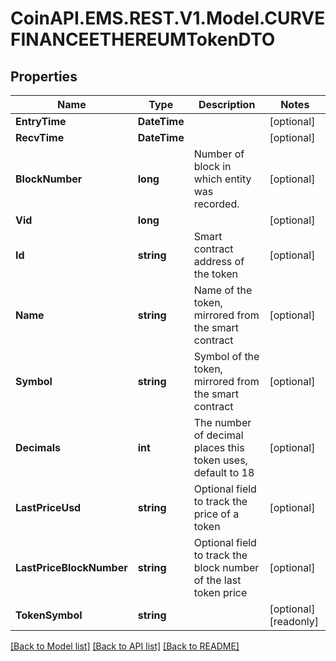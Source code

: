 # CoinAPI.EMS.REST.V1.Model.CURVEFINANCEETHEREUMTokenDTO

## Properties

Name | Type | Description | Notes
------------ | ------------- | ------------- | -------------
**EntryTime** | **DateTime** |  | [optional] 
**RecvTime** | **DateTime** |  | [optional] 
**BlockNumber** | **long** | Number of block in which entity was recorded. | [optional] 
**Vid** | **long** |  | [optional] 
**Id** | **string** | Smart contract address of the token | [optional] 
**Name** | **string** | Name of the token, mirrored from the smart contract | [optional] 
**Symbol** | **string** | Symbol of the token, mirrored from the smart contract | [optional] 
**Decimals** | **int** | The number of decimal places this token uses, default to 18 | [optional] 
**LastPriceUsd** | **string** | Optional field to track the price of a token | [optional] 
**LastPriceBlockNumber** | **string** | Optional field to track the block number of the last token price  | [optional] 
**TokenSymbol** | **string** |  | [optional] [readonly] 

[[Back to Model list]](../README.md#documentation-for-models) [[Back to API list]](../README.md#documentation-for-api-endpoints) [[Back to README]](../README.md)

